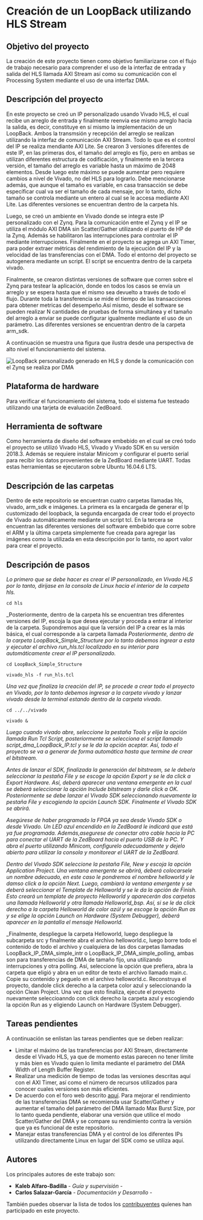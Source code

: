 # Creación de un LoopBack utilizando HLS Stream

## Objetivo del proyecto

La creación de este proyecto tienen como objetivo familiarizarse con el flujo de trabajo necesario para comprender el uso de la interfaz de entrada y salida del HLS llamada AXI Stream así como su comunicación con el Processing System mediante el uso de una interfaz DMA. 

## Descripción del proyecto

En este proyecto se creó un IP personalizado usando Vivado HLS, el cual recibe un arreglo de entrada y finalmente reenvia ese mismo arreglo hacia la salida, es decir, constituye en sí mismo la implementación de un LoopBack. Ambos la transmsión y recepción del arreglo se realizan utilizando la interfaz de comunicación AXI Stream. Todo lo que es el control del IP se realiza mendiante AXI Lite. Se crearon 3 versiones diferentes de este IP, en las primeras dos, el tamaño del arreglo es fijo, pero en ambas se utilizan diferentes estructura de codificación, y finalmente en la tercera versión, el tamaño del arreglo es variable hasta un máximo de 2048 elementos. Desde luego este máximo se puede aumentar pero requiere cambios a nivel de Vivado, no del HLS para lograrlo. Debe mencionarse además, que aunque el tamaño es variable, en casa transacción se debe específicar cual va ser el tamaño de cada mensaje, por lo tanto, dicho tamaño se controla mediante un entero al cual se le accesa mediante AXI Lite. Las diferentes versiones se encuentran dentro de la carpeta hls.

Luego, se creó un ambiente en Vivado donde se integra este IP personalizado con el Zynq. Para la comunicación entre el Zynq y el IP se utiliza el módulo AXI DMA sin Scatter/Gather utilizando el puerto de HP de la Zynq. Además se habilitaron las interrupciones para controlar el IP mediante interrupciones. Finalmente en el proyecto se agrega un AXI Timer, para poder extraer métricas del rendimiento de la ejecución del IP  y la velocidad de las transferencias con el DMA. Todo el entorno del proyecto se autogenera mediante un script. El script se encuentra dentro de la carpeta vivado.


Finalmente, se crearon distintas versiones de software que corren sobre el Zynq para testear la aplicación, donde en todos los casos se envía un arreglo y se espera hasta que el mismo sea devuelto a través de todo el flujo. Durante toda la transferencia se mide el tiempo de las transacciones para obtener metricas del desempeño.Así mismo, desde el software se pueden realizar N cantidades de pruebas de forma simultánea y el tamaño del arreglo a enviar se puede configurar igualmente mediante el uso de un parámetro. Las diferentes versiones se encuentran dentro de la carpeta arm_sdk.

A continuación se muestra una figura que ilustra desde una perspectiva de alto nivel el funcionamiento del sistema.

![LoopBack personalizado generado en HLS y donde la comunicación con el Zynq se realiza por DMA](https://raw.githubusercontent.com/cadriansalazarg/InterfacesZynq/master/Loop_Back_AXI_Stream/images/LoopBack%20AXI%20Stream.png)

## Plataforma de hardware

Para verificar el funcionamiento del sistema, todo el sistema fue testeado  utilizando una tarjeta de evaluación ZedBoard.

## Herramienta de software

Como herramienta de diseño del software embebido en el cual se creó todo el proyecto se utilizó Vivado HLS, Vivado y Vivado SDK en su versión 2018.3. Además se requiere instalar Minicom y configurar el puerto serial para recibir los datos provenientes de la ZedBoard mediante UART. Todas estas herramientas se ejecutaron sobre Ubuntu 16.04.6 LTS. 

## Descripción de las carpetas

Dentro de este repositorio se encuentran cuatro carpetas llamadas hls, vivado, arm_sdk e imágenes. La primera es la encargada de generar el Ip customizado del loopback, la segunda encargada de crear todo el proyecto de Vivado automáticamente mediante un script tcl. En la tercera se encuentran las diferentes versiones del software embebido que corre sobre el ARM y la última carpeta simplemente fue creada para agregar las imágenes como la utilizada en esta descripción por lo tanto, no aport valor para crear el proyecto.

## Descripción de pasos 

_Lo primero que se debe hacer es crear  el IP personalizado, en Vivado HLS por lo tanto, dirijase en la consola de Linux hacia el interior de la carpeta hls._
```
cd hls
```
_Posteriormente, dentro de la carpeta hls se encuentran tres diferentes versiones del IP, escoja la que desea ejecutar y proceda a entrar al interior de la carpeta. Supondremos aquí que la versión del IP a crear es la más básica, el cual corresponde a la carpeta llamada _Posteriormente, dentro de la carpeta LoopBack_Simple_Structure por lo tanto debemos ingrear a esta y ejecutar el archivo run_hls.tcl localizado en su interior para automáticamente crear el IP personalizado._
```
cd LoopBack_Simple_Structure
```
```
vivado_hls -f run_hls.tcl
```
_Una vez que finaliza la creación del IP, se procede a crear todo el proyecto en Vivado, por lo tanto debemos ingresar a la carpeta vivado y lanzar vivado desde la terminal estando dentro de la carpeta vivado._
```
cd ../../vivado
```
```
vivado &
```
_Luego cuando vivado abre, seleccione la pestaña Tools y elija la opción llamada Run Tcl Script, posteriormente se selecciona el script llamado script_dma_LoopBack_IP.tcl y se le da la opción aceptar. Así, todo el proyecto se va a generar de forma automática hasta que termine de crear el bitstream._

_Antes de lanzar el SDK, finalizada la generación del bitstream, se le debeŕa seleccionar la pestaña File y se escoge la opción Export y se le da click a Export Hardware. Así, deberá aparecer una ventana emergente en la cual se deberá seleccionar la opción Include bitstream y darle click a OK. Posteriormente se debe lanzar el Vivado SDK seleccionando nuevamente la pestaña File y escogiendo la opción Launch SDK. Finalmente el Vivado SDK se abrirá._

_Asegúrese de haber programado la FPGA ya sea desde Vivado SDK o desde Vivado. Un LED azul encendido en la ZedBoard le indicará que está ya fue programada. Además,asegurese de conectar otro cable hacia la PC para conectar el UART de la ZedBoard hacia el puerto USB de la PC. Y abra el puerto utilizando Minicom, configurelo adecuadamente y dejelo abierto para utilizar la consola y monitorear el UART de la ZedBoard._

_Dentro del Vivado SDK seleccione la pestaña File, New y escoja la opción Application Project. Una ventana emergente se abrirá, deberá colocarsele un nombre adecuado, en este caso le pondremos el nombre helloworld y le damso click a la opción Next. Luego, cambiará la ventana emergente y se deberá seleccionar el Template de Helloworld y se le da la opción de Finish. Esto creará un template de proyecto Helloworld y aparecerán dos carpetas una llamada Helloworld y otra llamada Helloworld_bsp. Así, si se le da click derecho a la carpeta Helloworld de color azúl y se escoge la opción Run as y se elige la opción Launch on Hardware (System Debugger), deberá aparecer en la pantalla el mensaje Helloworld._

_Finalmente, despliegue la carpeta Helloworld, luego despliegue la subcarpeta src y finalmente  abra el archivo helloworld.c, luego borre todo el contenido de todo el archivo y cualquiera de las dos carpetas llamadas LoopBack_IP_DMA_simple_intr o LoopBack_IP_DMA_simple_polling, ambas son para transferencias de DMA de tamaño fijo, una utilizando interrupciones y otra polling. Así, seleccione la opción que prefiera, abra la carpeta que eligió y abra en un editor de texto el archivo llamado main.c. Copie su contenido y peguelo en el archivo helloworld.c. Reconstruya el proyecto, dandole click derecho a la carpeta color azul y seleccionando la opción Clean Project. Una vez que esto finaliza, ejecute el proyecto nuevamente seleccioanndo con click derecho la carpeta azul y escogiendo la opción Run as y eligiendo  Launch on Hardware (System Debugger).

## Tareas pendientes

A continuación se enlistan las tareas pendientes que se deben realizar:

* Limitar el máximo de las transferencias por AXI Stream, directamente desde el Vivado HLS, ya que de momento estas parecen no tener límite y más bien es Vivado quien lo limita mediante el parámetro del DMA Width of Length Buffer Register.
* Realizar una medición de tiempo de todas las versiones descritas aquí con el AXI Timer, así como el número de recursos utilizados para conocer cuales versiones son más eficientes.
* De acuerdo con el foro web descrito  [aquí](https://forums.xilinx.com/t5/Processor-System-Design/Axi-DMA-correct-parameters/td-p/639576). Para mejorar el rendimiento de las transferencias DMA se recomienda usar Scatter/Gather y aumentar el tamaño del parámetro del DMA llamado Max Burst Size, por lo tanto queda pendiente, elaborar una versión que utilice el modo Scatter/Gather del DMA y se compare su rendimiento contra la versión que ya es funcional de este repositorio.
* Manejar estas transferencias DMA y el control de los diferentes IPs utilizando directamente Linux en lugar del SDK como se utiliza aquí.

## Autores

Los principales autores de este trabajo son:

* **Kaleb Alfaro-Badilla** - *Guía y supervisión* - 
* **Carlos Salazar-García** - *Documentación y Desarrollo* -

También puedes observar la lista de todos los [contribuyentes](https://github.com/cadriansalazarg/InterfacesZynq/contributors) quíenes han participado en este proyecto. 


